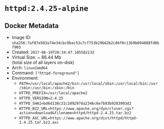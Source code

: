 # `httpd:2.4.25-alpine`

## Docker Metadata

- Image ID: `sha256:7af87e503a74e34cbc9bac53c7cf753b29662b2c86f0c13b9b094888fd8bf903`
- Created: `2017-06-19T20:34:47.10558213Z`
- Virtual Size: ~ 86.44 Mb  
  (total size of all layers on-disk)
- Arch: `linux`/`amd64`
- Command: `["httpd-foreground"]`
- Environment:
  - `PATH=/usr/local/apache2/bin:/usr/local/sbin:/usr/local/bin:/usr/sbin:/usr/bin:/sbin:/bin`
  - `HTTPD_PREFIX=/usr/local/apache2`
  - `HTTPD_VERSION=2.4.25`
  - `HTTPD_SHA1=bd6d138c31c109297da2346c6e7b93b9283993d2`
  - `HTTPD_BZ2_URL=https://www.apache.org/dyn/closer.cgi?action=download&filename=httpd/httpd-2.4.25.tar.bz2`
  - `HTTPD_ASC_URL=https://www.apache.org/dist/httpd/httpd-2.4.25.tar.bz2.asc`

